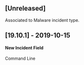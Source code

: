 ## [Unreleased]
Associated to Malware incident type.

## [19.10.1] - 2019-10-15
#### New Incident Field
Command Line